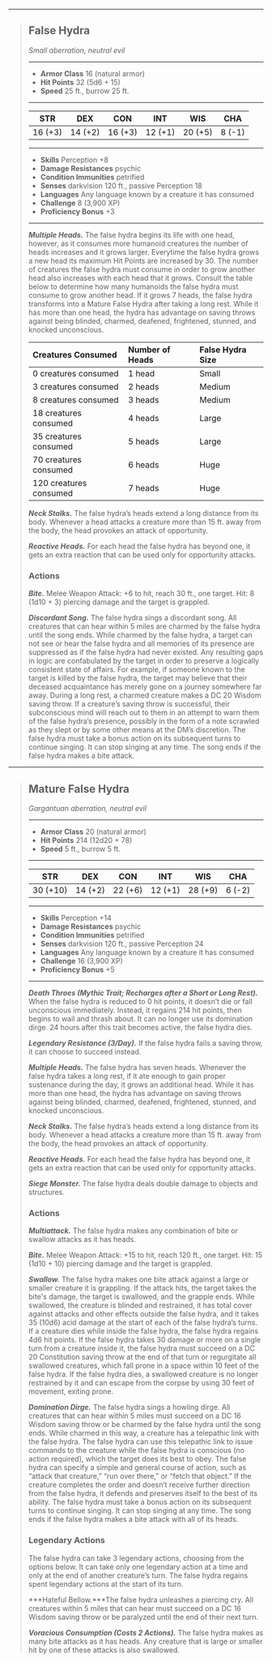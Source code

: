 <!-- line break -->
___
>## False Hydra
>*Small aberration, neutral evil*
>___
>- **Armor Class** 16 (natural armor)
>- **Hit Points** 32 (5d6 + 15)
>- **Speed** 25 ft., burrow 25 ft.
>___
>|STR|DEX|CON|INT|WIS|CHA|
>|:---:|:---:|:---:|:---:|:---:|:---:|
>|16 (+3)|14 (+2)|16 (+3)|12 (+1)|20 (+5)|8 (-1)|
>___
>- **Skills** Perception +8
>- **Damage Resistances** psychic
>- **Condition Immunities** petrified
>- **Senses** darkvision 120 ft., passive Perception 18
>- **Languages** Any language known by a creature it has consumed
>- **Challenge** 8 (3,900 XP)
>- **Proficiency Bonus** +3
>___
>***Multiple Heads.*** The false hydra begins its life with one head, however, as it consumes more humanoid creatures the number of heads increases and it grows larger. Everytime the false hydra grows a new head its maximum Hit Points are increased by 30. The number of creatures the false hydra must consume in order to grow another head also increases with each head that it grows. Consult the table below to determine how many humanoids the false hydra must consume to grow another head. If it grows 7 heads, the false hydra transforms into a Mature False Hydra after taking a long rest. While it has more than one head, the hydra has advantage on saving throws against being blinded, charmed, deafened, frightened, stunned, and knocked unconscious.
>
>| Creatures Consumed | Number of Heads | False Hydra Size |
>|:---|:---|:---|
>| 0 creatures consumed | 1 head | Small |
>| 3 creatures consumed | 2 heads | Medium |
>| 8 creatures consumed | 3 heads | Medium |
>| 18 creatures consumed | 4 heads | Large |
>| 35 creatures consumed | 5 heads | Large |
>| 70 creatures consumed | 6 heads | Huge |
>| 120 creatures consumed | 7 heads | Huge |
>
>***Neck Stalks.*** The false hydra’s heads extend a long distance from its body. Whenever a head attacks a creature more than 15 ft. away from the body, the head provokes an attack of opportunity.
>
>***Reactive Heads.*** For each head the false hydra has beyond one, it gets an extra reaction that can be used only for opportunity attacks.
>
>### Actions
>***Bite.*** Melee Weapon Attack: +6 to hit, reach 30 ft., one target. Hit: 8 (1d10 + 3) piercing damage and the target is grappled.
>
>***Discordant Song.*** The false hydra sings a discordant song. All creatures that can hear within 5 miles are charmed by the false hydra until the song ends. While charmed by the false hydra, a target can not see or hear the false hydra and all memories of its presence are suppressed as if the false hydra had never existed. Any resulting gaps in logic are confabulated by the target in order to preserve a logically consistent state of affairs. For example, if someone known to the target is killed by the false hydra, the target may believe that their deceased acquaintance has merely gone on a journey somewhere far away. During a long rest, a charmed creature makes a DC 20 Wisdom saving throw. If a creature’s saving throw is successful, their subconscious mind will  reach out to them in an attempt to warn them of the false hydra’s presence, possibly in the form of a note scrawled as they slept or by some other means at the DM’s discretion. The false hydra must take a bonus action on its subsequent turns to continue singing. It can stop singing at any time. The song ends if the false hydra makes a bite attack.
<!-- line break -->
___
>## Mature False Hydra
>*Gargantuan aberration, neutral evil*
>___
>- **Armor Class** 20 (natural armor)
>- **Hit Points** 214 (12d20 + 78)
>- **Speed** 5 ft., burrow 5 ft.
>___
>|STR|DEX|CON|INT|WIS|CHA|
>|:---:|:---:|:---:|:---:|:---:|:---:|
>|30 (+10)|14 (+2)|22 (+6)|12 (+1)|28 (+9)|6 (-2)|
>___
>- **Skills** Perception +14
>- **Damage Resistances** psychic
>- **Condition Immunities** petrified
>- **Senses** darkvision 120 ft., passive Perception 24
>- **Languages** Any language known by a creature it has consumed
>- **Challenge** 16 (3,900 XP)
>- **Proficiency Bonus** +5
>___
>***Death Throes (Mythic Trait; Recharges after a Short or Long Rest).*** When the false hydra is reduced to 0 hit points, it doesn’t die or fall unconscious immediately. Instead, it regains 214 hit points, then begins to wail and thrash about. It can no longer use its domination dirge. 24 hours after this trait becomes active, the false hydra dies.
>
>***Legendary Resistance (3/Day).*** If the false hydra fails a saving throw, it can choose to succeed instead.
>
>***Multiple Heads.*** The false hydra has seven heads. Whenever the false hydra takes a long rest, if it ate enough to gain proper sustenance during the day, it grows an additional head. While it has more than one head, the hydra has advantage on saving throws against being blinded, charmed, deafened, frightened, stunned, and knocked unconscious.
>
>***Neck Stalks.*** The false hydra’s heads extend a long distance from its body. Whenever a head attacks a creature more than 15 ft. away from the body, the head provokes an attack of opportunity.
>
>***Reactive Heads.*** For each head the false hydra has beyond one, it gets an extra reaction that can be used only for opportunity attacks.
>
>***Siege Monster.*** The false hydra deals double damage to objects and structures.
>
>### Actions
>***Multiattack.*** The false hydra makes any combination of bite or swallow attacks as it has heads.
>
>***Bite.*** Melee Weapon Attack: +15 to hit, reach 120 ft., one target. Hit: 15 (1d10 + 10) piercing damage and the target is grappled.
>
>***Swallow.*** The false hydra makes one bite attack against a large or smaller creature it is grappling. If the attack hits, the target takes the bite's damage, the target is swallowed, and the grapple ends. While swallowed, the creature is blinded and restrained, it has total cover against attacks and other effects outside the false hydra, and it takes 35 (10d6) acid damage at the start of each of the false hydra’s turns. If a creature dies while inside the false hydra, the false hydra regains 4d6 hit points. If the false hydra takes 30 damage or more on a single turn from a creature inside it, the false hydra must succeed on a DC 20 Constitution saving throw at the end of that turn or regurgitate all swallowed creatures, which fall prone in a space within 10 feet of the false hydra. If the false hydra dies, a swallowed creature is no longer restrained by it and can escape from the corpse by using 30 feet of movement, exiting prone.
>
>***Domination Dirge.*** The false hydra sings a howling dirge. All creatures that can hear within 5 miles must succeed on a DC 16 Wisdom saving throw or be charmed by the false hydra until the song ends. While charmed in this way, a creature has a telepathic link with the false hydra. The false hydra can use this telepathic link to issue commands to the creature while the false hydra is conscious (no action required), which the target does its best to obey. The false hydra can specify a simple and general course of action, such as “attack that creature,” “run over there,” or “fetch that object.” If the creature completes the order and doesn’t receive further direction from the false hydra, it defends and preserves itself to the best of its ability.
The false hydra must take a bonus action on its subsequent turns to continue singing. It can stop singing at any time. The song ends if the false hydra makes a bite attack with all of its heads.
>
>### Legendary Actions
>The false hydra can take 3 legendary actions, choosing from the options below. It can take only one legendary action at a time and only at the end of another creature’s turn. The false hydra regains spent legendary actions at the start of its turn.
>
>***Hateful Bellow.***The false hydra unleashes a piercing cry. All creatures within 5 miles that can hear must succeed on a DC 16 Wisdom saving throw or be paralyzed until the end of their next turn.
>
>***Voracious Consumption (Costs 2 Actions).*** The false hydra makes as many bite attacks as it has heads. Any creature that is large or smaller hit by one of these attacks is also swallowed.
<!-- line break -->